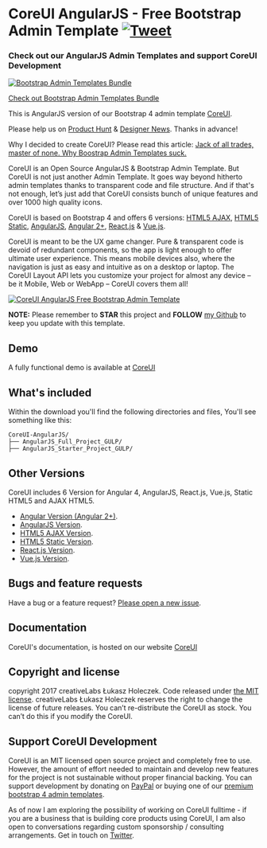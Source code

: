# CoreUI AngularJS - Free Bootstrap Admin Template [![Tweet](https://img.shields.io/twitter/url/http/shields.io.svg?style=social)](https://twitter.com/intent/tweet?text=CoreUI%20-%20Free%20AngularJS%20Admin%20Template%20&url=http://coreui.io/angularjs/&hashtags=bootstrap,admin,template,dashboard,panel,free,angular,react,vue)

### Check out our AngularJS Admin Templates and support CoreUI Development

[![Bootstrap Admin Templates Bundle](https://genesisui.com/img/bundle2.png)](https://genesisui.com/bundle.html?support=1)

[Check out Bootstrap Admin Templates Bundle](https://genesisui.com/bundle.html?support=1)

This is AngularJS version of our Bootstrap 4 admin template [CoreUI](https://github.com/mrholek/CoreUI-Free-Bootstrap-Admin-Template).

Please help us on [Product Hunt](https://www.producthunt.com/posts/coreui-open-source-bootstrap-4-admin-template-with-angular-2-react-js-vue-js-support) & [Designer News](https://www.designernews.co/stories/81127). Thanks in advance!

Why I decided to create CoreUI? Please read this article: [Jack of all trades, master of none. Why Boostrap Admin Templates suck.](https://medium.com/@lukaszholeczek/jack-of-all-trades-master-of-none-5ea53ef8a1f#.7eqx1bcd8)

CoreUI is an Open Source AngularJS & Bootstrap Admin Template. But CoreUI is not just another Admin Template. It goes way beyond hitherto admin templates thanks to transparent code and file structure. And if that's not enough, let’s just add that CoreUI consists bunch of unique features and over 1000 high quality icons.

CoreUI is based on Bootstrap 4 and offers 6 versions: [HTML5 AJAX](https://github.com/mrholek/CoreUI-Free-Bootstrap-Admin-Template), [HTML5 Static](https://github.com/mrholek/CoreUI-Free-Bootstrap-Admin-Template), [AngularJS](https://github.com/mrholek/CoreUI-AngularJS), [Angular 2+](https://github.com/mrholek/CoreUI-Angular), [React.js](https://github.com/mrholek/CoreUI-React) & [Vue.js](https://github.com/mrholek/CoreUI-Vue).

CoreUI is meant to be the UX game changer. Pure & transparent code is devoid of redundant components, so the app is light enough to offer ultimate user experience. This means mobile devices also, where the navigation is just as easy and intuitive as on a desktop or laptop. The CoreUI Layout API lets you customize your project for almost any device – be it Mobile, Web or WebApp – CoreUI covers them all!

[![CoreUI AngularJS Free Bootstrap Admin Template](http://coreui.io/assets/img/coreui.png "CoreUI AngularJS Free Bootstrap Admin Template")](http://coreui.io)


**NOTE:** Please remember to **STAR** this project and **FOLLOW** [my Github](https://github.com/mrholek) to keep you update with this template.

## Demo

A fully functional demo is available at <a href="http://coreui.io/examples">CoreUI</a>

## What's included

Within the download you'll find the following directories and files, You'll see something like this:

```
CoreUI-AngularJS/
├── AngularJS_Full_Project_GULP/
├── AngularJS_Starter_Project_GULP/

```

## Other Versions

CoreUI includes 6 Version for Angular 4, AngularJS, React.js, Vue.js, Static HTML5 and AJAX HTML5.

* [Angular Version (Angular 2+)](https://github.com/mrholek/CoreUI-Angular).
* [AngularJS Version](https://github.com/mrholek/CoreUI-AngularJS).
* [HTML5 AJAX Version](https://github.com/mrholek/CoreUI-Free-Bootstrap-Admin-Template).
* [HTML5 Static Version](https://github.com/mrholek/CoreUI-Free-Bootstrap-Admin-Template).
* [React.js Version](https://github.com/mrholek/CoreUI-React).
* [Vue.js Version](https://github.com/mrholek/CoreUI-Vue).

## Bugs and feature requests

Have a bug or a feature request? [Please open a new issue](https://github.com/mrholek/CoreUI-AngularJS/issues/new).

## Documentation

CoreUI's documentation, is hosted on our website [CoreUI](http://coreui.io/)


## Copyright and license

copyright 2017 creativeLabs Łukasz Holeczek. Code released under [the MIT license](https://github.com/mrholek/CoreUI-AngularJS/blob/master/LICENSE).
creativeLabs Łukasz Holeczek reserves the right to change the license of future releases. You can’t re-distribute the CoreUI as stock. You can’t do this if you modify the CoreUI.

## Support CoreUI Development

CoreUI is an MIT licensed open source project and completely free to use. However, the amount of effort needed to maintain and develop new features for the project is not sustainable without proper financial backing. You can support development by donating on [PayPal](https://www.paypal.me/holeczek) or buying one of our [premium bootstrap 4 admin templates](https://genesisui.com/?support=1).

As of now I am exploring the possibility of working on CoreUI fulltime - if you are a business that is building core products using CoreUI, I am also open to conversations regarding custom sponsorship / consulting arrangements. Get in touch on [Twitter](https://twitter.com/lukaszholeczek).
